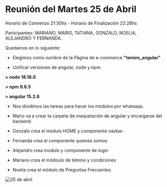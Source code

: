# Reunión del  Martes 25 de Abril

Horario de Comienzo 21:30hs - Horario de Finalización 22:28hs

Participantes: MARIANO, MARIO, TATIANA, GONZALO, NOELIA, ALEJANDRO Y FERNANDA.

Quedamos en lo siguiente:

* Elegimos como nombre de la Página de e-commerce **"temiro_angular"**

* Unificar versiones de angular, node y npm.

**> node 18.16.0**

**> npm 9.6.5**

**> angular 15.2.6** 

* Nos dividimos las tareas para hacer los módulos por whatsapp.

* Mario va a crear la carpeta de maquetación de angular y encargarse del backend.

* Gonzalo crea el módulo HOME y componente navbar.

* Fernanda crea el componente quienes somos

* Alejandro crea modulo y componente de login

* Mariano crea el módoulo de témino y condiciones

* Noelia crea el módulo de Preguntas Frecuentes

![25 de abril](https://user-images.githubusercontent.com/106987139/235297280-411840e0-deec-44ed-ae2f-2c6b1d7c5b63.png)
